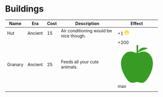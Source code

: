 # Buildings

| Name    | Era     | Cost | Description                            | Effect        |
|---------|---------|------|----------------------------------------|---------------|
| Hut     | Ancient | 15   | Air conditioning would be nice though. | +1 ![happy][happy]         |
| Granary | Ancient | 25   | Feeds all your cute animals.           | +200 ![food][food] max |
|         |         |      |                                        |               |


[happy]: img/happy.png
[food]: https://github.com/EmmaRamirez/Clickopolis/blob/master/src/img/food.png

